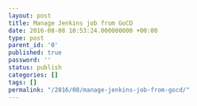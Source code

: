 ```yaml
---
layout: post
title: Manage Jenkins job from GoCD
date: 2016-08-08 10:53:24.000000000 +00:00
type: post
parent_id: '0'
published: true
password: ''
status: publish
categories: []
tags: []
permalink: "/2016/08/manage-jenkins-job-from-gocd/"
---
```

